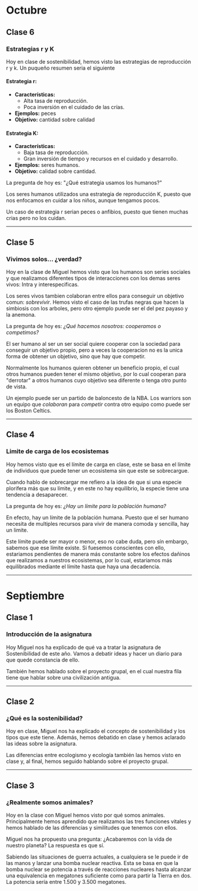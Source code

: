 # Octubre

## Clase 6

### Estrategias r y K

Hoy en clase de sostenibilidad, hemos visto las estrategias de reproducción r y k. Un puqueño resumen seria el siguiente

#### Estrategia r:
- **Características:**
    - Alta tasa de reproducción.
    - Poca inversión en el cuidado de las crías.
- **Ejemplos:** peces
- **Objetivo:** cantidad sobre calidad

#### Estrategia K:
- **Características:**
    - Baja tasa de reproducción.
    - Gran inversión de tiempo y recursos en el cuidado y desarrollo.
- **Ejemplos:**  seres humanos.
- **Objetivo:** calidad sobre cantidad.

La pregunta de hoy es: "¿Qué estrategia usamos los humanos?"

Los seres humanos utilizados una estrategia de reproducción K, puesto que nos enfocamos en cuidar a los niños, aunque tengamos pocos.

Un caso de estrategia r serian peces o anfibios, puesto que tienen muchas crias pero no los cuidan.

---

## Clase 5

### Vivimos solos... ¿verdad?

Hoy en la clase de Miguel hemos visto que los humanos son series sociales y que realizamos diferentes tipos de interacciones con los demas seres vivos: Intra y interespecificas.

Los seres vivos tambien colaboran entre ellos para conseguir un objetivo comun: *sobrevivir*. Hemos visto el caso de las trufas negras que hacen la simbiosis con los arboles, pero otro ejemplo puede ser el del pez payaso y la anemona.

La pregunta de hoy es: *¿Qué hacemos nosotros: cooperamos o competimos?*

El ser humano al ser un ser social quiere cooperar con la sociedad para conseguir un objetivo propio, pero a veces la cooperacion no es la unica forma de obtener un objetivo, sino que hay que competir.

Normalmente los humanos quieren obtener un beneficio propio, el cual otros humanos pueden tener el mismo objetivo, por lo cual cooperan para "derrotar" a otros humanos cuyo objetivo sea diferente o tenga otro punto de vista.

Un ejemplo puede ser un partido de baloncesto de la NBA. Los warriors son un equipo que *colaboran* para *competir* contra otro equipo como puede ser los Boston Celtics.

---

## Clase 4

### Limite de carga de los ecosistemas
Hoy hemos visto que es el límite de carga en clase, este se basa en el límite de individuos que puede tener un ecosistema sin que este se sobrecargue.

Cuando hablo de sobrecargar me refiero a la idea de que si una especie plorifera más que su límite, y en este no hay equilibrio, la especie tiene una tendencia a desaparecer.


La pregunta de hoy es: *¿Hay un límite para la población humana?*

En efecto, hay un límite de la población humana. Puesto que el ser humano necesita de multiples recursos para vivir de manera comoda y sencilla, hay un limite.

Este límite puede ser mayor o menor, eso no cabe duda, pero sín embargo, sabemos que ese límite existe. Si fuesemos conscientes con ello, estariamos pendientes de manera más constante sobre los efectos dañinos que realizamos a nuestros ecosistemas, por lo cual, estariamos más equilibrados mediante el límite hasta que haya una decadencia.

---

# Septiembre

## Clase 1

### Introducción de la asignatura

Hoy Miguel nos ha explicado de qué va a tratar la asignatura de Sostenibilidad de este año. Vamos a debatir ideas y hacer un diario para que quede constancia de ello.

También hemos hablado sobre el proyecto grupal, en el cual nuestra fila tiene que hablar sobre una civilización antigua.

---

## Clase 2

### ¿Qué es la sostenibilidad?

Hoy en clase, Miguel nos ha explicado el concepto de sostenibilidad y los tipos que este tiene. Además, hemos debatido en clase y hemos aclarado las ideas sobre la asignatura.

Las diferencias entre ecologismo y ecología también las hemos visto en clase y, al final, hemos seguido hablando sobre el proyecto grupal.

---

## Clase 3

### ¿Realmente somos animales?

Hoy en la clase con Miguel hemos visto por qué somos animales. Principalmente hemos aprendido que realizamos las tres funciones vitales y hemos hablado de las diferencias y similitudes que tenemos con ellos.

Miguel nos ha propuesto una pregunta: ¿Acabaremos con la vida de nuestro planeta? La respuesta es que sí.

Sabiendo las situaciones de guerra actuales, a cualquiera se le puede ir de las manos y lanzar una bomba nuclear reactiva. Esta se basa en que la bomba nuclear se potencia a través de reacciones nucleares hasta alcanzar una equivalencia en megatones suficiente como para partir la Tierra en dos. La potencia sería entre 1.500 y 3.500 megatones.